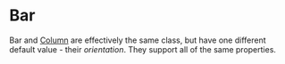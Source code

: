 # Bar

<!--meta

-->

Bar and [Column](./Column) are effectively the same class, but have one different default value - their _orientation_. They support all of the same properties.

<ClientOnly>
  <hpcc-vitepress style="width:100%;height:600px">
    <div id="placeholder" style="height:400px">
    </div>
    <script type="module">
      import { Bar } from "@hpcc-js/chart";

      new Bar()
          .target("placeholder")
          .columns(['Guideline', 'Error Occurrences', 'Warning Occurrences']) 
          .data([
              [
                  "perceivable 1.1.1",
                  1,
                  76
              ],
              [
                  "perceivable 1.3.1b",
                  206,
                  6334
              ],
              [
                  "perceivable 1.3.1a",
                  0,
                  41
              ],
              [
                  "perceivable 1.4.10",
                  0,
                  36
              ],
              [
                  "operable 2.1.1",
                  0,
                  2819
              ],
              [
                  "operable 2.4.1",
                  31,
                  0
              ],
              [
                  "operable 2.4.2",
                  5,
                  0
              ],
              [
                  "operable 2.5.3",
                  0,
                  916
              ],
              [
                  "understandable 3.1.1",
                  5,
                  0
              ],
              [
                  "understandable 3.2.2",
                  43,
                  0
              ],
              [
                  "robust 4.1.1",
                  166,
                  0
              ],
              [
                  "robust 4.1.2",
                  579,
                  3104
              ]
            ])
          .orientation('vertical')
          .showValue(true)
          .valueCentered(true)
          .yAxisStacked(true)
          .yAxisType('pow')
          .yAxisTypePowExponent(0.5)
          .xAxisType('ordinal')
          .xAxisTitle('')
          .render()
          ;
    </script>
  </hpcc-vitepress>
</ClientOnly>

Two or more series are commonly compared with a bar chart.

<ClientOnly>
  <hpcc-vitepress style="width:100%;height:600px">
    <div id="placeholder" style="height:400px">
    </div>
    <script type="module">
      import { Bar } from "@hpcc-js/chart";

      new Bar()
          .target("placeholder")
          .columns(["Category", "Value 1", "Value 2"])
          .data([
              ["A", 34, 90],
              ["B", 55, 50],
              ["C", 89, 75],
              ["D", 144, 66]
          ])
          .xAxisOrdinalPaddingInner(0.38)
          .xAxisOrdinalPaddingOuter(0.62)
          .xAxisFocus(true)
          .render()
          ;
    </script>
  </hpcc-vitepress>
</ClientOnly>

A bar chart supports n-number of numeric values per data row. A series is created for each column as needed.  In the below example the series' are stacked together using the _yAxisStacked_ property.

<ClientOnly>
  <hpcc-vitepress style="width:100%;height:600px">
    <div id="placeholder" style="height:400px">
    </div>
    <script type="module">
      import { Bar } from "@hpcc-js/chart";

      new Bar()
          .target("placeholder")
          .columns(["Category", "Value 1", "Value 2", "Value 3"])
          .data([
              ["A", 34, 90, 82],
              ["B", 55, 50, 65],
              ["C", 89, 75, 43],
              ["D", 144, 66, 56]
          ])
          .showValue(true)
          .valueCentered(true)
          .yAxisStacked(true)
          .render()
          ;
    </script>
  </hpcc-vitepress>
</ClientOnly>


## API

## Published Properties
```@hpcc-js/chart:Bar
```